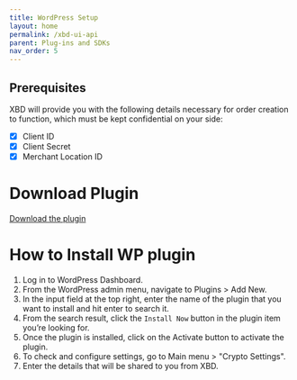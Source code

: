 ```yaml
---
title: WordPress Setup
layout: home
permalink: /xbd-ui-api
parent: Plug-ins and SDKs
nav_order: 5
---
```


## Prerequisites
XBD will provide you with the following details necessary for order creation to function, which must be kept confidential on your side:
- [x]  Client ID
- [x]  Client Secret
- [x]  Merchant Location ID

# Download Plugin 
[Download the plugin](https://raw.githubusercontent.com/xBaseDigital/docs/main/wordpress-plugin.zip)

# How to Install WP plugin
1. Log in to WordPress Dashboard.
2. From the WordPress admin menu, navigate to Plugins > Add New.
3. In the input field at the top right, enter the name of the plugin that you want to install and hit enter to search it.
4. From the search result, click the `Install Now` button in the plugin item you’re looking for.
5. Once the plugin is installed, click on the Activate button to activate the plugin.
6. To check and configure settings, go to Main menu > "Crypto Settings".
7. Enter the details that will be shared to you from XBD.

